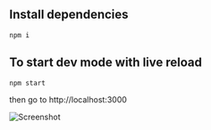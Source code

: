 ## Install dependencies
```
npm i
```

## To start dev mode with live reload
```
npm start
```

then go to http://localhost:3000

![Screenshot](https://github.com/WOLFRIEND/task-3/raw/feature/Fudi.png)
